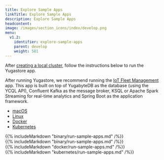 ```yaml
---
title: Explore Sample Apps
linkTitle: Explore Sample Apps
description: Explore Sample Apps
headcontent: 
image: /images/section_icons/index/develop.png
menu:
  v1.2:
    identifier: explore-sample-apps
    parent: develop
    weight: 581
---
```


After [creating a local cluster](../../quick-start/create-local-cluster/), follow the instructions below to run the Yugastore app.

After running Yugastore, we recommend running the [IoT Fleet Management](../realworld-apps/iot-spark-kafka-ksql/) app. This app is built on top of YugabyteDB as the database (using the YCQL API), Confluent Kafka as the message broker, KSQL or Apache Spark Streaming for real-time analytics and Spring Boot as the application framework.

<ul class="nav nav-tabs nav-tabs-yb">
  <li >
    <a href="#macos" class="nav-link active" id="macos-tab" data-toggle="tab" role="tab" aria-controls="macos" aria-selected="true">
      <i class="fab fa-apple" aria-hidden="true"></i>
      macOS
    </a>
  </li>
  <li>
    <a href="#linux" class="nav-link" id="linux-tab" data-toggle="tab" role="tab" aria-controls="linux" aria-selected="false">
      <i class="fab fa-linux" aria-hidden="true"></i>
      Linux
    </a>
  </li>
  <li>
    <a href="#docker" class="nav-link" id="docker-tab" data-toggle="tab" role="tab" aria-controls="docker" aria-selected="false">
      <i class="fab fa-docker"></i>
      Docker
    </a>
  </li>
  <li >
    <a href="#kubernetes" class="nav-link" id="kubernetes-tab" data-toggle="tab" role="tab" aria-controls="kubernetes" aria-selected="false">
      <i class="fas fa-cubes" aria-hidden="true"></i>
      Kubernetes
    </a>
  </li>
</ul>

<div class="tab-content">
  <div id="macos" class="tab-pane fade show active" role="tabpanel" aria-labelledby="macos-tab">
    {{% includeMarkdown "binary/run-sample-apps.md" /%}}
  </div>
  <div id="linux" class="tab-pane fade" role="tabpanel" aria-labelledby="linux-tab">
    {{% includeMarkdown "binary/run-sample-apps.md" /%}}
  </div>
   <div id="docker" class="tab-pane fade" role="tabpanel" aria-labelledby="docker-tab">
    {{% includeMarkdown "docker/run-sample-apps.md" /%}}
  </div>
  <div id="kubernetes" class="tab-pane fade" role="tabpanel" aria-labelledby="kubernetes-tab">
    {{% includeMarkdown "kubernetes/run-sample-apps.md" /%}}
  </div>
</div>

